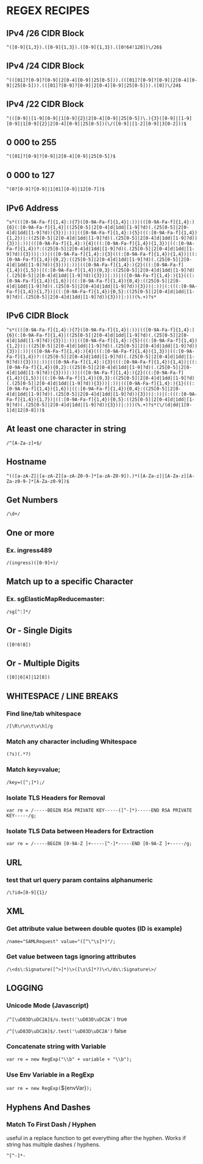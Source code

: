 # REGEX RECIPES

## IPv4 /26 CIDR Block

`^([0-9]{1,3}).([0-9]{1,3}).([0-9]{1,3}).([0!64!128])\/26$`

## IPv4 /24 CIDR Block

`^(([01]?[0-9]?[0-9]|2[0-4][0-9]|25[0-5])).(([01]?[0-9]?[0-9]|2[0-4][0-9]|25[0-5])).(([01]?[0-9]?[0-9]|2[0-4][0-9]|25[0-5])).([0])\/24$`

## IPv4 /22 CIDR Block

`^(([0-9]|[1-9][0-9]|1[0-9]{2}|2[0-4][0-9]|25[0-5])\.){3}([0-9]|[1-9][0-9]|1[0-9]{2}|2[0-4][0-9]|25[0-5])(\/([0-9]|[1-2][0-9]|3[0-2]))$`

## 0 000 to 255

`^([01]?[0-9]?[0-9]|2[0-4][0-9]|25[0-5])$`

## 0 000 to 127

`^(0?[0-9]?[0-9]|1[01][0-9]|12[0-7])$`

## IPv6 Address

`^s*((([0-9A-Fa-f]{1,4}:){7}([0-9A-Fa-f]{1,4}|:))|(([0-9A-Fa-f]{1,4}:){6}(:[0-9A-Fa-f]{1,4}|((25[0-5]|2[0-4]d|1dd|[1-9]?d)(.(25[0-5]|2[0-4]d|1dd|[1-9]?d)){3})|:))|(([0-9A-Fa-f]{1,4}:){5}(((:[0-9A-Fa-f]{1,4}){1,2})|:((25[0-5]|2[0-4]d|1dd|[1-9]?d)(.(25[0-5]|2[0-4]d|1dd|[1-9]?d)){3})|:))|(([0-9A-Fa-f]{1,4}:){4}(((:[0-9A-Fa-f]{1,4}){1,3})|((:[0-9A-Fa-f]{1,4})?:((25[0-5]|2[0-4]d|1dd|[1-9]?d)(.(25[0-5]|2[0-4]d|1dd|[1-9]?d)){3}))|:))|(([0-9A-Fa-f]{1,4}:){3}(((:[0-9A-Fa-f]{1,4}){1,4})|((:[0-9A-Fa-f]{1,4}){0,2}:((25[0-5]|2[0-4]d|1dd|[1-9]?d)(.(25[0-5]|2[0-4]d|1dd|[1-9]?d)){3}))|:))|(([0-9A-Fa-f]{1,4}:){2}(((:[0-9A-Fa-f]{1,4}){1,5})|((:[0-9A-Fa-f]{1,4}){0,3}:((25[0-5]|2[0-4]d|1dd|[1-9]?d)(.(25[0-5]|2[0-4]d|1dd|[1-9]?d)){3}))|:))|(([0-9A-Fa-f]{1,4}:){1}(((:[0-9A-Fa-f]{1,4}){1,6})|((:[0-9A-Fa-f]{1,4}){0,4}:((25[0-5]|2[0-4]d|1dd|[1-9]?d)(.(25[0-5]|2[0-4]d|1dd|[1-9]?d)){3}))|:))|(:(((:[0-9A-Fa-f]{1,4}){1,7})|((:[0-9A-Fa-f]{1,4}){0,5}:((25[0-5]|2[0-4]d|1dd|[1-9]?d)(.(25[0-5]|2[0-4]d|1dd|[1-9]?d)){3}))|:)))(%.+)?s*`

## IPv6 CIDR Block

`^s*((([0-9A-Fa-f]{1,4}:){7}([0-9A-Fa-f]{1,4}|:))|(([0-9A-Fa-f]{1,4}:){6}(:[0-9A-Fa-f]{1,4}|((25[0-5]|2[0-4]d|1dd|[1-9]?d)(.(25[0-5]|2[0-4]d|1dd|[1-9]?d)){3})|:))|(([0-9A-Fa-f]{1,4}:){5}(((:[0-9A-Fa-f]{1,4}){1,2})|:((25[0-5]|2[0-4]d|1dd|[1-9]?d)(.(25[0-5]|2[0-4]d|1dd|[1-9]?d)){3})|:))|(([0-9A-Fa-f]{1,4}:){4}(((:[0-9A-Fa-f]{1,4}){1,3})|((:[0-9A-Fa-f]{1,4})?:((25[0-5]|2[0-4]d|1dd|[1-9]?d)(.(25[0-5]|2[0-4]d|1dd|[1-9]?d)){3}))|:))|(([0-9A-Fa-f]{1,4}:){3}(((:[0-9A-Fa-f]{1,4}){1,4})|((:[0-9A-Fa-f]{1,4}){0,2}:((25[0-5]|2[0-4]d|1dd|[1-9]?d)(.(25[0-5]|2[0-4]d|1dd|[1-9]?d)){3}))|:))|(([0-9A-Fa-f]{1,4}:){2}(((:[0-9A-Fa-f]{1,4}){1,5})|((:[0-9A-Fa-f]{1,4}){0,3}:((25[0-5]|2[0-4]d|1dd|[1-9]?d)(.(25[0-5]|2[0-4]d|1dd|[1-9]?d)){3}))|:))|(([0-9A-Fa-f]{1,4}:){1}(((:[0-9A-Fa-f]{1,4}){1,6})|((:[0-9A-Fa-f]{1,4}){0,4}:((25[0-5]|2[0-4]d|1dd|[1-9]?d)(.(25[0-5]|2[0-4]d|1dd|[1-9]?d)){3}))|:))|(:(((:[0-9A-Fa-f]{1,4}){1,7})|((:[0-9A-Fa-f]{1,4}){0,5}:((25[0-5]|2[0-4]d|1dd|[1-9]?d)(.(25[0-5]|2[0-4]d|1dd|[1-9]?d)){3}))|:)))(%.+)?s*(\/(d|dd|1[0-1]d|12[0-8]))$`

## At least one character in string

`/^[A-Za-z]+$/`

## Hostname

`^(([a-zA-Z]|[a-zA-Z][a-zA-Z0-9-]*[a-zA-Z0-9]).)*([A-Za-z]|[A-Za-z][A-Za-z0-9-]*[A-Za-z0-9])$`

## Get Numbers

`/\d+/`

## One or more

### Ex. ingress489

`/(ingress)([0-9]+)/`

## Match up to a specific Character

### Ex. sgElasticMapReducemaster:

`/sg[^:]*/`

## Or - Single Digits

`([0!6!8])`

## Or - Multiple Digits

`([0]|6[4]|12[8])`

## WHITESPACE / LINE BREAKS

### Find line/tab whitespace

`/[\R\r\n\t\v\h]/g`

### Match any character including Whitespace

`(?s)(.*?)`

### Match key=value;

`/key=([^;]*);/`

### Isolate TLS Headers for Removal

`var re = /-----BEGIN RSA PRIVATE KEY-----([^-]*)-----END RSA PRIVATE KEY-----/g;`

### Isolate TLS Data between Headers for Extraction

`var re = /-----BEGIN [0-9A-Z ]+-----[^-]*-----END [0-9A-Z ]+-----/g;`

## URL

### test that url query param contains alphanumeric

`/\?id=[0-9]{1}/`

## XML

### Get attribute value between double quotes (ID is example)

`/name="SAMLRequest" value="([^\"\s]*)"/;`

### Get value between tags ignoring attributes

`/\<ds\:Signature([^>]*)\>([\s\S]*?)\<\/ds\:Signature\>/`

## LOGGING

### Unicode Mode (Javascript)

`/^[\uD83D\uDC2A]$/u.test('\uD83D\uDC2A')`
true

`/^[\uD83D\uDC2A]$/.test('\uD83D\uDC2A')`
false

### Concatenate string with Variable

`var re = new RegExp("\\b" + variable + "\\b");`

### Use Env Variable in a RegExp

`var re = new RegExp(`\${envVar}`);`

## Hyphens And Dashes

### Match To First Dash / Hyphen

useful in a replace function to get everything after the hyphen.
Works if string has multiple dashes / hyphens.

`^[^-]*-`
